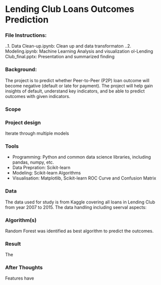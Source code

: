 # Lending Club Loans Outcomes Prediction

### File Instructions: 

..1. Data Clean-up.ipynb: Clean up and data transformaton
..2. Modeling.ipynb: Machine Learning Analysis and visualization
ol-Lending Club_final.pptx: Presentation and summarized finding

### Background:

The project is to predict whether Peer-to-Peer (P2P) loan outcome will become negative (default or late for payment).  The project will help gain insights of default, understand key indicators, and be able to predict outcomes with given indicators. 

### Scope
### Project design

Iterate through multiple models

### Tools
- Programming: Python and common data science libraries, including pandas, numpy, etc.
- Data Prepration: Scikit-learn
- Modeling: Scikit-learn Algorithms
- Visualisation: Matplotlib, Scikit-learn ROC Curve and Confusion Matrix

### Data
The data used for study is from Kaggle covering all loans in Lending Club from year 2007 to 2015. The data handling including seerval aspects: 

### Algorithm(s)
Random Forest was identified as best algorithm to predict the outcomes. 

### Result
The

### After Thoughts

Features have





